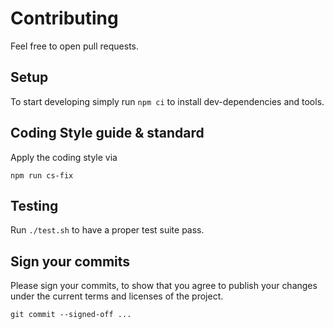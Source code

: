 # Contributing

Feel free to open pull requests.

## Setup 

To start developing simply run `npm ci` to install dev-dependencies and tools.

## Coding Style guide & standard

Apply the coding style via

```shell
npm run cs-fix
```

## Testing

Run `./test.sh` to have a proper test suite pass.

## Sign your commits

Please sign your commits, 
to show that you agree to publish your changes under the current terms and licenses of the project.

```shell
git commit --signed-off ...
```
